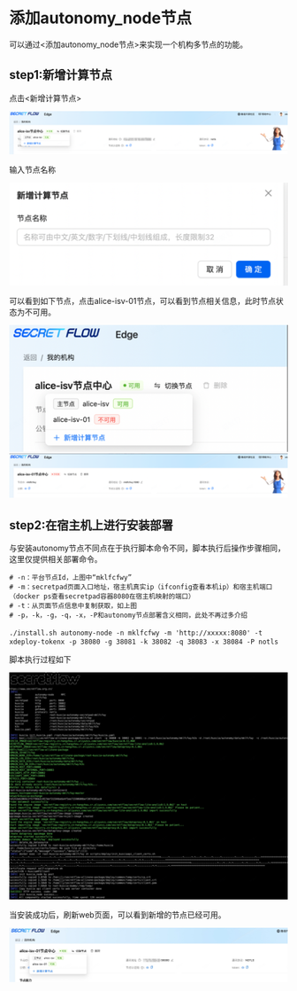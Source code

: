 # 添加autonomy_node节点

可以通过<添加autonomy_node节点>来实现一个机构多节点的功能。

## step1:新增计算节点

点击<新增计算节点>

![Autonomy_node1](../imgs/autonomy_node1.png)

输入节点名称

![Autonomy_node2](../imgs/autonomy_node2.png)

可以看到如下节点，点击alice-isv-01节点，可以看到节点相关信息，此时节点状态为不可用。

![Autonomy_node3](../imgs/autonomy_node3.png)  
![Autonomy_node4](../imgs/autonomy_node4.png)

## step2:在宿主机上进行安装部署

与安装autonomy节点不同点在于执行脚本命令不同，脚本执行后操作步骤相同，这里仅提供相关部署命令。

```shell
# -n：平台节点Id，上图中“mklfcfwy”
# -m：secretpad页面入口地址，宿主机真实ip（ifconfig查看本机ip）和宿主机端口（docker ps查看secretpad容器8080在宿主机映射的端口）
# -t：从页面节点信息中复制获取，如上图
# -p，-k，-g，-q，-x，-P和autonomy节点部署含义相同，此处不再过多介绍

./install.sh autonomy-node -n mklfcfwy -m 'http://xxxxx:8080' -t xdeploy-tokenx -p 38080 -g 38081 -k 38082 -q 38083 -x 38084 -P notls
```

脚本执行过程如下

![Autonomy_node5](../imgs/autonomy_node5.png)

当安装成功后，刷新web页面，可以看到新增的节点已经可用。

![Autonomy_node6](../imgs/autonomy_node6.png)
